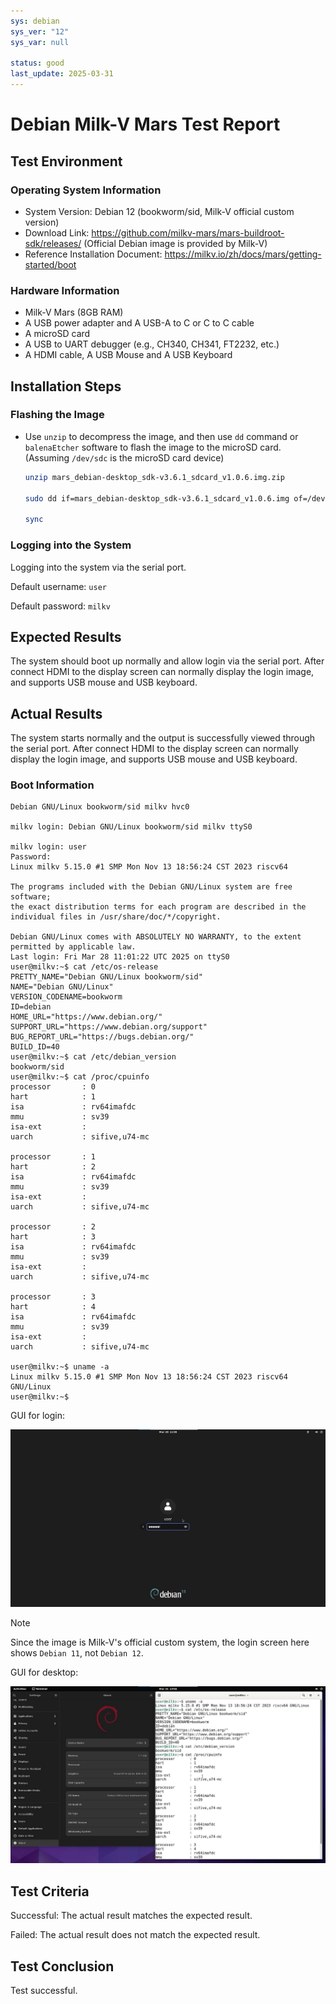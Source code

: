 ```yaml
---
sys: debian
sys_ver: "12"
sys_var: null

status: good
last_update: 2025-03-31
---
```


# Debian Milk-V Mars Test Report

## Test Environment

### Operating System Information

- System Version: Debian 12 (bookworm/sid, Milk-V official custom version)
- Download Link: <https://github.com/milkv-mars/mars-buildroot-sdk/releases/> (Official Debian image is provided by Milk-V)
- Reference Installation Document: <https://milkv.io/zh/docs/mars/getting-started/boot>

### Hardware Information

- Milk-V Mars (8GB RAM)
- A USB power adapter and A USB-A to C or C to C cable
- A microSD card
- A USB to UART debugger (e.g., CH340, CH341, FT2232, etc.)
- A HDMI cable, A USB Mouse and A USB Keyboard

## Installation Steps

### Flashing the Image

- Use `unzip` to decompress the image,  and then use `dd` command or `balenaEtcher` software to flash the image to the microSD card. (Assuming `/dev/sdc` is the microSD card device)

  ```bash
  unzip mars_debian-desktop_sdk-v3.6.1_sdcard_v1.0.6.img.zip

  sudo dd if=mars_debian-desktop_sdk-v3.6.1_sdcard_v1.0.6.img of=/dev/sdX bs=1M status=progress

  sync
  ```

### Logging into the System

Logging into the system via the serial port.

Default username: `user`

Default password: `milkv`

## Expected Results

The system should boot up normally and allow login via the serial port. After connect HDMI to the display screen can normally display the login image, and supports USB mouse and USB keyboard.

## Actual Results

The system starts normally and the output is successfully viewed through the serial port. After connect HDMI to the display screen can normally display the login image, and supports USB mouse and USB keyboard.

### Boot Information

```log
Debian GNU/Linux bookworm/sid milkv hvc0

milkv login: Debian GNU/Linux bookworm/sid milkv ttyS0

milkv login: user
Password:
Linux milkv 5.15.0 #1 SMP Mon Nov 13 18:56:24 CST 2023 riscv64

The programs included with the Debian GNU/Linux system are free software;
the exact distribution terms for each program are described in the
individual files in /usr/share/doc/*/copyright.

Debian GNU/Linux comes with ABSOLUTELY NO WARRANTY, to the extent
permitted by applicable law.
Last login: Fri Mar 28 11:01:22 UTC 2025 on ttyS0
user@milkv:~$ cat /etc/os-release
PRETTY_NAME="Debian GNU/Linux bookworm/sid"
NAME="Debian GNU/Linux"
VERSION_CODENAME=bookworm
ID=debian
HOME_URL="https://www.debian.org/"
SUPPORT_URL="https://www.debian.org/support"
BUG_REPORT_URL="https://bugs.debian.org/"
BUILD_ID=40
user@milkv:~$ cat /etc/debian_version
bookworm/sid
user@milkv:~$ cat /proc/cpuinfo
processor       : 0
hart            : 1
isa             : rv64imafdc
mmu             : sv39
isa-ext         :
uarch           : sifive,u74-mc

processor       : 1
hart            : 2
isa             : rv64imafdc
mmu             : sv39
isa-ext         :
uarch           : sifive,u74-mc

processor       : 2
hart            : 3
isa             : rv64imafdc
mmu             : sv39
isa-ext         :
uarch           : sifive,u74-mc

processor       : 3
hart            : 4
isa             : rv64imafdc
mmu             : sv39
isa-ext         :
uarch           : sifive,u74-mc

user@milkv:~$ uname -a
Linux milkv 5.15.0 #1 SMP Mon Nov 13 18:56:24 CST 2023 riscv64 GNU/Linux
user@milkv:~$
```

GUI for login:

![GUI for login](./image_login.jpg)

> [!Note]
> Since the image is Milk-V's official custom system, the login screen here shows `Debian 11`, not `Debian 12`.

GUI for desktop:

![GUI for desktop](./image_desktop.jpg)

## Test Criteria

Successful: The actual result matches the expected result.

Failed: The actual result does not match the expected result.

## Test Conclusion

Test successful.
